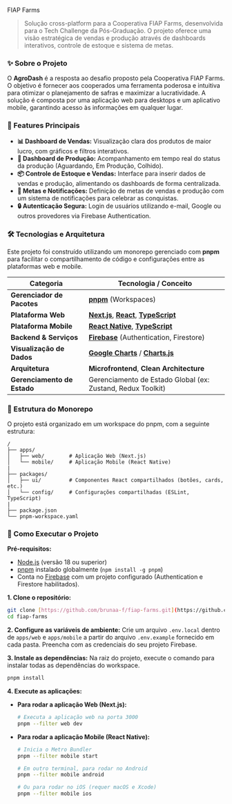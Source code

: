 FIAP Farms

> Solução cross-platform para a Cooperativa FIAP Farms, desenvolvida para o Tech Challenge da Pós-Graduação. O projeto oferece uma visão estratégica de vendas e produção através de dashboards interativos, controle de estoque e sistema de metas.

### ✨ Sobre o Projeto

O **AgroDash** é a resposta ao desafio proposto pela Cooperativa FIAP Farms. O objetivo é fornecer aos cooperados uma ferramenta poderosa e intuitiva para otimizar o planejamento de safras e maximizar a lucratividade. A solução é composta por uma aplicação web para desktops e um aplicativo mobile, garantindo acesso às informações em qualquer lugar.

### 🚀 Features Principais

-   **📊 Dashboard de Vendas:** Visualização clara dos produtos de maior lucro, com gráficos e filtros interativos.
-   **🌱 Dashboard de Produção:** Acompanhamento em tempo real do status da produção (Aguardando, Em Produção, Colhido).
-   **📦 Controle de Estoque e Vendas:** Interface para inserir dados de vendas e produção, alimentando os dashboards de forma centralizada.
-   **🎯 Metas e Notificações:** Definição de metas de vendas e produção com um sistema de notificações para celebrar as conquistas.
-   **🔒 Autenticação Segura:** Login de usuários utilizando e-mail, Google ou outros provedores via Firebase Authentication.

### 🛠️ Tecnologias e Arquitetura

Este projeto foi construído utilizando um monorepo gerenciado com **pnpm** para facilitar o compartilhamento de código e configurações entre as plataformas web e mobile.

| Categoria              | Tecnologia / Conceito                                                                                              |
| ---------------------- | ------------------------------------------------------------------------------------------------------------------ |
| **Gerenciador de Pacotes** | [**pnpm**](https://pnpm.io/) (Workspaces)                                                                          |
| **Plataforma Web** | [**Next.js**](https://nextjs.org/), [**React**](https://reactjs.org/), [**TypeScript**](https://www.typescriptlang.org/) |
| **Plataforma Mobile** | [**React Native**](https://reactnative.dev/), [**TypeScript**](https://www.typescriptlang.org/)                        |
| **Backend & Serviços** | [**Firebase**](https://firebase.google.com/) (Authentication, Firestore)                                           |
| **Visualização de Dados** | [**Google Charts**](https://developers.google.com/chart) / [**Charts.js**](https://www.chartjs.org/)             |
| **Arquitetura** | **Microfrontend**, **Clean Architecture** |
| **Gerenciamento de Estado** | Gerenciamento de Estado Global (ex: Zustand, Redux Toolkit)                                                      |

### 📂 Estrutura do Monorepo

O projeto está organizado em um workspace do pnpm, com a seguinte estrutura:

```
/
├── apps/
│   ├── web/        # Aplicação Web (Next.js)
│   └── mobile/     # Aplicação Mobile (React Native)
|
├── packages/
│   ├── ui/         # Componentes React compartilhados (botões, cards, etc.)
│   └── config/     # Configurações compartilhadas (ESLint, TypeScript)
|
├── package.json
└── pnpm-workspace.yaml
```

### 🏁 Como Executar o Projeto

**Pré-requisitos:**
* [Node.js](https://nodejs.org/) (versão 18 ou superior)
* [pnpm](https://pnpm.io/installation) instalado globalmente (`npm install -g pnpm`)
* Conta no [Firebase](https://firebase.google.com/) com um projeto configurado (Authentication e Firestore habilitados).

**1. Clone o repositório:**
```bash
git clone [https://github.com/brunaa-f/fiap-farms.git](https://github.com/brunaa-f/fiap-farms.git)
cd fiap-farms
```

**2. Configure as variáveis de ambiente:**
Crie um arquivo `.env.local` dentro de `apps/web` e `apps/mobile` a partir do arquivo `.env.example` fornecido em cada pasta. Preencha com as credenciais do seu projeto Firebase.

**3. Instale as dependências:**
Na raiz do projeto, execute o comando para instalar todas as dependências do workspace.
```bash
pnpm install
```

**4. Execute as aplicações:**

* **Para rodar a aplicação Web (Next.js):**
    ```bash
    # Executa a aplicação web na porta 3000
    pnpm --filter web dev
    ```

* **Para rodar a aplicação Mobile (React Native):**
    ```bash
    # Inicia o Metro Bundler
    pnpm --filter mobile start

    # Em outro terminal, para rodar no Android
    pnpm --filter mobile android

    # Ou para rodar no iOS (requer macOS e Xcode)
    pnpm --filter mobile ios
    ```
